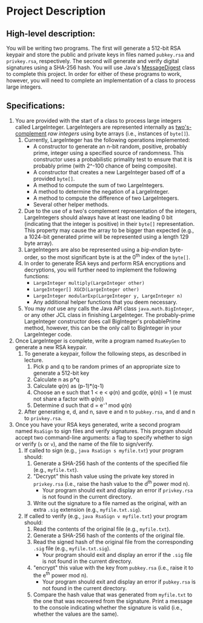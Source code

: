 # Project Description

## High-level description:
You will be writing two programs.  The first will generate a 512-bit RSA keypair and store the public and private keys in files named `pubkey.rsa` and `privkey.rsa`, respectively.
The second will generate and verify digital signatures using a SHA-256 hash.  You will use Java's [MessageDigest](https://docs.oracle.com/javase/8/docs/api/java/security/MessageDigest.html) class to complete this project.
In order for either of these programs to work, however, you will need to complete an implementation of a class to process large integers.

## Specifications:
1.  You are provided with the start of a class to process large integers called LargeInteger. LargeIntegers are represented internally as [two's-complement](https://en.wikipedia.org/wiki/Two%27s_complement) _raw integers_ using byte arrays (i.e., instances of `byte[]`).
	1.  Currently, LargeInteger has the following operations implemented:
		*  A constructor to generate an n-bit random, positive, probably prime, integer using a specified source of randomness.  This constructor uses a probabilistic primality test to ensure that it is probably prime (with 2^-100 chance of being composite).
		*  A constructor that creates a new LargeInteger based off of a provided `byte[]`.
		*  A method to compute the sum of two LargeIntegers.
		*  A method to determine the negation of a LargeInteger.
		*  A method to compute the difference of two LargeIntegers.
		*  Several other helper methods.
	1.  Due to the use of a two's complement representation of the integers, LargeIntegers should always have at least one leading 0 bit (indicating that the integer is positive) in their `byte[]` representation. This property may cause the array to be bigger than expected (e.g., a 1024-bit generated prime will be represented using a length 129 byte array).
	1.  LargeIntegers are also be represented using a _big-endian_ byte-order, so the most significant byte is at the 0<sup>th</sup> index of the `byte[]`.
	1.  In order to generate RSA keys and perform RSA encryptions and decryptions, you will further need to implement the following functions:
		*  `LargeInteger multiply(LargeInteger other)`
		*  `LargeInteger[] XGCD(LargeInteger other)`
		*  `LargeInteger modularExp(LargeInteger y, LargeInteger n)`
		*  Any additional helper functions that you deem necessary.
	1.  You may *not* use any calls the Java API class `java.math.BigInteger`, or any other JCL class in finishing LargeInteger.  The probably-prime LargeInteger constructor does call BigInteger's probablePrime method, however, this can be the only call to BigInteger in your LargeInteger code.
1.  Once LargeInteger is complete, write a program named `RsaKeyGen` to generate a new RSA keypair.
	1.  To generate a keypair, follow the following steps, as described in lecture.
		1.  Pick p and q to be random primes of an appropriate size to generate a 512-bit key
		1.  Calculate n as p*q
		1.  Calculate φ(n) as (p-1)*(q-1)
		1.  Choose an e such that 1 < e < φ(n) and gcd(e, φ(n)) = 1 (e must not share a factor with φ(n))
		1.  Determine d such that d = e⁻¹ mod φ(n)
	1.  After generating e, d, and n, save e and n to `pubkey.rsa`, and d and n to `privkey.rsa`.
1.  Once you have your RSA keys generated, write a second program named `RsaSign` to sign files and verify signatures.  This program should accept two command-line arguments: a flag to specify whether to sign or verify (`s` or `v`), and the name of the file to sign/verify.
	1.  If called to sign (e.g., `java RsaSign s myfile.txt`) your program should:
		1.  Generate a SHA-256 hash of the contents of the specified file (e.g., `myfile.txt`).
		1.  "Decrypt" this hash value using the private key stored in `privkey.rsa` (i.e., raise the hash value to the d<sup>th</sup> power mod n).
			*  Your program should exit and display an error if `privkey.rsa` is not found in the current directory.
		1.  Write out the signature to a file named as the original, with an extra `.sig` extension (e.g., `myfile.txt.sig`).
	1.  If called to verify (e.g., `java RsaSign v myfile.txt`) your program should:
		1.  Read the contents of the original file (e.g., `myfile.txt`).
		1.  Generate a SHA-256 hash of the contents of the original file.
		1.  Read the signed hash of the original file from the corresponding `.sig` file (e.g., `myfile.txt.sig`).
			*  Your program should exit and display an error if the `.sig` file is not found in the current directory.
		1.  "encrypt" this value with the key from `pubkey.rsa` (i.e., raise it to the e<sup>th</sup> power mod n).
			*  Your program should exit and display an error if `pubkey.rsa` is not found in the current directory.
		1.  Compare the hash value that was generated from `myfile.txt` to the one that was recovered from the signature. Print a message to the console indicating whether the signature is valid (i.e., whether the values are the same).
